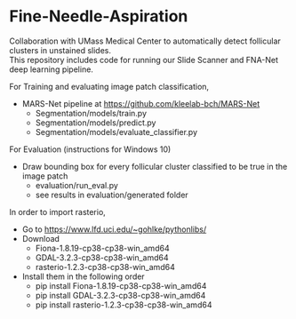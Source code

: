# Fine-Needle-Aspiration
Collaboration with UMass Medical Center to automatically detect follicular clusters in unstained slides.  
This repository includes code for running our Slide Scanner and FNA-Net deep learning pipeline.

For Training and evaluating image patch classification,
* MARS-Net pipeline at https://github.com/kleelab-bch/MARS-Net
    * Segmentation/models/train.py 
    * Segmentation/models/predict.py 
    * Segmentation/models/evaluate_classifier.py 

For Evaluation (instructions for Windows 10)
* Draw bounding box for every follicular cluster classified to be true in the image patch
    * evaluation/run_eval.py
    * see results in evaluation/generated folder

In order to import rasterio,
* Go to https://www.lfd.uci.edu/~gohlke/pythonlibs/
* Download 
  * Fiona-1.8.19-cp38-cp38-win_amd64
  * GDAL-3.2.3-cp38-cp38-win_amd64
  * rasterio-1.2.3-cp38-cp38-win_amd64
* Install them in the following order
  * pip install Fiona-1.8.19-cp38-cp38-win_amd64
  * pip install GDAL-3.2.3-cp38-cp38-win_amd64
  * pip install rasterio-1.2.3-cp38-cp38-win_amd64